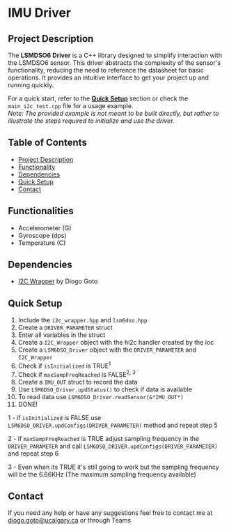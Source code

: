 # IMU Driver

## Project Description

The **LSMDSO6 Driver** is a C++ library designed to simplify interaction with the LSMDSO6 sensor. This driver abstracts the complexity of the sensor's functionality, reducing the need to reference the datasheet for basic operations. It provides an intuitive interface to get your project up and running quickly.

For a quick start, refer to the **[Quick Setup](#quick-setup)** section or check the `main_i2c_test.cpp` file for a usage example.  
*Note: The provided example is not meant to be built directly, but rather to illustrate the steps required to initialize and use the driver.*


## Table of Contents
- [Project Description](#project-description)
- [Functionality](#functionality)
- [Dependencies](#dependencies)
- [Quick Setup](#quick-setup)
- [Contact](#contact)

## Functionalities
- Accelerometer (G)
- Gyroscope (dps)
- Temperature (C)

## Dependencies
- [I2C Wrapper](https://github.com/UCSOAR/CommunicationSystemsSubmodule/tree/Diogo/I2C) by Diogo Goto

## Quick Setup
1. Include the `i2c_wrapper.hpp` and `lsm6dso.hpp` 
2. Create a `DRIVER_PARAMETER` struct 
3. Enter all variables in the struct 
3. Create a `I2C_Wrapper` object with the hi2c handler created by the ioc
4. Create a `LSM6DSO_Driver` object with the `DRIVER_PARAMETER` and `I2C_Wrapper`
5. Check if `isInitialized` is TRUE<sup>1</sup>
6. Check if `maxSampFreqReached` is FALSE<sup>2, 3</sup> 
7. Create a `IMU_OUT` struct to record the data
8. Use `LSM6DSO_Driver.updStatus()` to check if data is available
9. To read data use `LSM6DSO_Driver.readSensor(&*IMU_OUT*)`
10. DONE!

1 - if `isInitialized` is FALSE use `LSM6DSO_DRIVER.updConfigs(DRIVER_PARAMETER)` method and repeat step 5 

2 - if `maxSampFreqReached` is TRUE adjust sampling frequency in the `DRIVER_PARAMETER` and call `LSM6DSO_DRIVER.updConfigs(DRIVER_PARAMETER)` and repeat step 6

3 - Even when its TRUE it's still going to work but the sampling frequency will be the 6.66KHz (The maximum sampling frequency available)
## Contact 
If you need any help or have any suggestions feel free to contact me at diogo.goto@ucalgary.ca or through Teams
